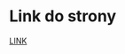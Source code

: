 <h1 style={{textAlign: "center"}}>Link do strony</h1>
<a href="https://watch-store-fs-project.onrender.com">LINK</a>
